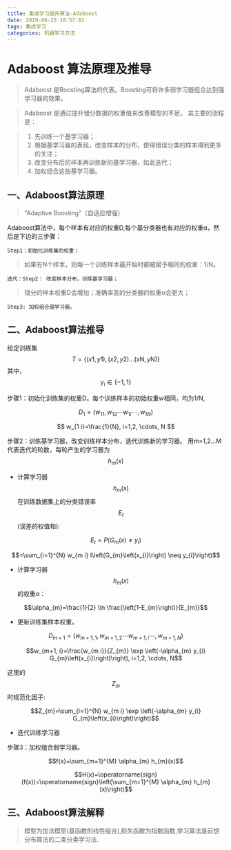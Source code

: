 ```yaml
---
title: 集成学习提升算法-Adaboost
date: 2019-06-25 18:57:01
tags: 集成学习
categories: 机器学习方法
---
```

# Adaboost 算法原理及推导

> Adaboost 是Boosting算法的代表。Boosting可将许多弱学习器组合达到强学习器的效果。

> Adaboost 是通过提升错分数据的权重值来改善模型的不足。
其主要的流程是：

> 1. 先训练一个基学习器；
> 2. 根据基学习器的表现，改变样本的分布，使得错误分类的样本得到更多的关注；
> 3. 改变分布后的样本再训练新的基学习器，如此迭代；
> 4. 加权组合这些基学习器。

## 一、Adaboost算法原理

> "Adaptive Boosting"（自适应增强）

Adaboost算法中，每个样本有对应的权重D,每个基分类器也有对应的权重α，然后是下边的三步骤：

    Step1：初始化训练集的权重；
> 如果有N个样本，则每一个训练样本最开始时都被赋予相同的权重：1/N。

    迭代：Step2： 改变样本分布，训练基学习器；
> 错分的样本权重D会增加；准确率高的分类器的权重α会更大；

    Step3: 加权组合弱学习器。

## 二、Adaboost算法推导

给定训练集
$$
T=\{(x 1, y 1),(x 2, y 2) \ldots(\mathrm{xN}, y \mathrm{N})\}
$$
其中，
$$
y_{i} \in\{-1,1\}
$$

步骤1：初始化训练集的权重D。每个训练样本的初始权重w相同，均为1/N,

$$
D_{1}=\left(w_{11}, w_{12} \cdots w_{1 i} \cdots, w_{1 N}\right)
$$

$$
w_{1 i}=\frac{1}{N}, i=1,2, \cdots, N
$$

步骤2：训练基学习器，改变训练样本分布，迭代训练新的学习器。
用m=1,2...M 代表迭代的轮数，每轮产生的学习器为 $$h_{m}(x)$$

- 计算学习器 $$h_{m}(x)$$ 在训练数据集上的分类错误率 $$E_{t}$$ (误差的权值和):


 $$E_{t}=P\left(G_{m}(x) \neq y_{i}\right)$$


 $$=\sum_{i=1}^{N} w_{m i} I\left(G_{m}\left(x_{i}\right) \neq y_{i}\right)$$


- 计算学习器 $$h_{m}(x)$$ 的权重α：

 $$\alpha_{m}=\frac{1}{2} \ln \frac{\left(1-E_{m}\right)}{E_{m}}$$

- 更新训练集样本权重。

$$D_{m+1}=\left(w_{m+1,1}, w_{m+1,2} \cdots w_{m+1, i} \cdots, w_{m+1, N}\right)$$

$$w_{m+1, i}=\frac{w_{m i}}{Z_{m}} \exp \left(-\alpha_{m} y_{i} G_{m}\left(x_{i}\right)\right), i=1,2, \cdots, N$$

这里的 $$Z_{m}$$ 时规范化因子:

$$Z_{m}=\sum_{i=1}^{N} w_{m i} \exp \left(-\alpha_{m} y_{i} G_{m}\left(x_{i}\right)\right)$$

- 迭代训练学习器

步骤3：加权组合弱学习器。

$$f(x)=\sum_{m=1}^{M} \alpha_{m} h_{m}(x)$$

$$H(x)=\operatorname{sign}(f(x))=\operatorname{sign}\left(\sum_{m=1}^{M} \alpha_{m} h_{m}(x)\right)$$


## 三、Adaboost算法解释

> 模型为加法模型(基函数的线性组合),损失函数为指数函数,学习算法是前想分布算法的二类分类学习法.


